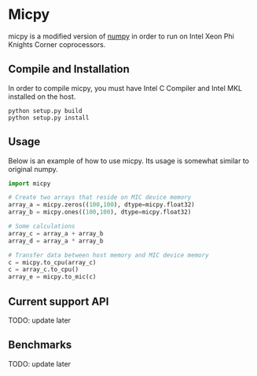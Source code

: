 # Micpy

micpy is a modified version of [numpy](https://github.com/numpy/numpy) in order to run on Intel Xeon Phi Knights Corner coprocessors.

## Compile and Installation
In order to compile micpy, you must have Intel C Compiler and Intel MKL installed on the host.
```Shell
python setup.py build
python setup.py install
```
## Usage
Below is an example of how to use micpy. Its usage is somewhat similar to original numpy.
```python
import micpy

# Create two arrays that reside on MIC device memory
array_a = micpy.zeros((100,100), dtype=micpy.float32)
array_b = micpy.ones((100,100), dtype=micpy.float32)

# Some calculations
array_c = array_a + array_b
array_d = array_a * array_b

# Transfer data between host memory and MIC device memory
c = micpy.to_cpu(array_c)
c = array_c.to_cpu()
array_e = micpy.to_mic(c)
```

## Current support API
TODO: update later

## Benchmarks
TODO: update later
